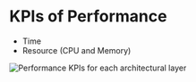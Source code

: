 # KPIs of Performance

- Time
- Resource (CPU and Memory)

![Performance KPIs for each architectural layer](library/attachments/2022-07-27-16-53-15.png)
